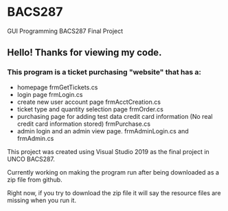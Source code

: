 # BACS287
GUI Programming BACS287 Final Project

## Hello! Thanks for viewing my code. 
### This program is a ticket purchasing "website" that has a:
- homepage frmGetTickets.cs
- login page frmLogin.cs
- create new user account page frmAcctCreation.cs
- ticket type and quantity selection page frmOrder.cs
- purchasing page for adding test data credit card information (No real credit card information stored) frmPurchase.cs
- admin login and an admin view page. frmAdminLogin.cs and frmAdmin.cs

This project was created using Visual Studio 2019 as the final project in UNCO BACS287.

Currently working on making the program run after being downloaded as a zip file from github.

Right now, if you try to download the zip file it will say the resource files are missing when you run it.
